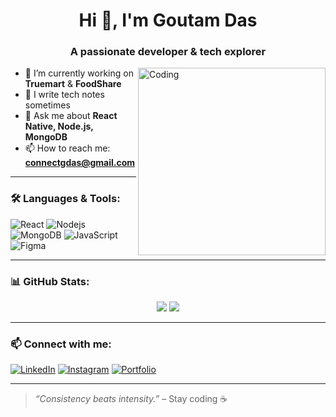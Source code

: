 <h1 align="center">Hi 👋, I'm Goutam Das</h1>
<h3 align="center">A passionate developer & tech explorer</h3>

<img align="right" alt="Coding" width="300" src="https://cdn.dribbble.com/users/1162077/screenshots/3848914/programmer.gif">

- 🔭 I’m currently working on **Truemart** & **FoodShare**  
- 📝 I write tech notes sometimes  
- 💬 Ask me about **React Native, Node.js, MongoDB**  
- 📫 How to reach me: **connectgdas@gmail.com**  


---

### 🛠️ Languages & Tools:
![React](https://img.shields.io/badge/-React-black?style=flat-square&logo=react)
![Nodejs](https://img.shields.io/badge/-Nodejs-black?style=flat-square&logo=Node.js)
![MongoDB](https://img.shields.io/badge/-MongoDB-black?style=flat-square&logo=mongodb)
![JavaScript](https://img.shields.io/badge/-JavaScript-black?style=flat-square&logo=javascript)
![Figma](https://img.shields.io/badge/-Figma-black?style=flat-square&logo=figma)

---

### 📊 GitHub Stats:

<p align="center">
  <img src="https://github-readme-stats.vercel.app/api?username=goutamdas26&show_icons=true&theme=tokyonight" />
  <img src="https://github-readme-streak-stats.herokuapp.com/?user=goutamdas26&theme=tokyonight" />
</p>

---

### 📫 Connect with me:
[![LinkedIn](https://img.shields.io/badge/-LinkedIn-blue?style=flat-square&logo=linkedin)](https://www.linkedin.com/in/goutam-das-40a375254/)
[![Instagram](https://img.shields.io/badge/-Instagram-pink?style=flat-square&logo=instagram)](https://instagram.com/gdas04027)
[![Portfolio](https://img.shields.io/badge/-Portfolio-black?style=flat-square&logo=vercel)](https://www.goutamdas.live/)

---

> *“Consistency beats intensity.”* – Stay coding ☕
